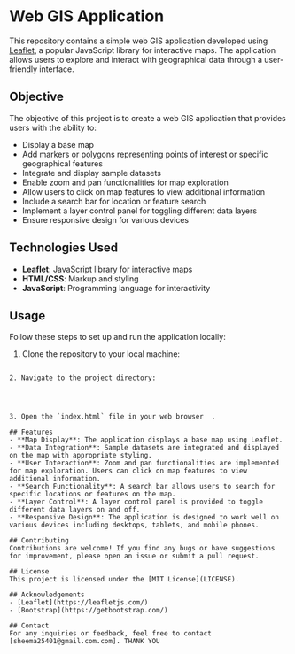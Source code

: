 # Web GIS Application

This repository contains a simple web GIS application developed using [Leaflet](https://leafletjs.com/), a popular JavaScript library for interactive maps. The application allows users to explore and interact with geographical data through a user-friendly interface.

## Objective
The objective of this project is to create a web GIS application that provides users with the ability to:

- Display a base map
- Add markers or polygons representing points of interest or specific geographical features
- Integrate and display sample datasets
- Enable zoom and pan functionalities for map exploration
- Allow users to click on map features to view additional information
- Include a search bar for location or feature search
- Implement a layer control panel for toggling different data layers
- Ensure responsive design for various devices

## Technologies Used
- **Leaflet**: JavaScript library for interactive maps
- **HTML/CSS**: Markup and styling
- **JavaScript**: Programming language for interactivity


## Usage
Follow these steps to set up and run the application locally:

1. Clone the repository to your local machine:

```

2. Navigate to the project directory:




3. Open the `index.html` file in your web browser  .

## Features
- **Map Display**: The application displays a base map using Leaflet.
- **Data Integration**: Sample datasets are integrated and displayed on the map with appropriate styling.
- **User Interaction**: Zoom and pan functionalities are implemented for map exploration. Users can click on map features to view additional information.
- **Search Functionality**: A search bar allows users to search for specific locations or features on the map.
- **Layer Control**: A layer control panel is provided to toggle different data layers on and off.
- **Responsive Design**: The application is designed to work well on various devices including desktops, tablets, and mobile phones.

## Contributing
Contributions are welcome! If you find any bugs or have suggestions for improvement, please open an issue or submit a pull request.

## License
This project is licensed under the [MIT License](LICENSE).

## Acknowledgements
- [Leaflet](https://leafletjs.com/)
- [Bootstrap](https://getbootstrap.com/)

## Contact
For any inquiries or feedback, feel free to contact [sheema25401@gmail.com.com]. THANK YOU
